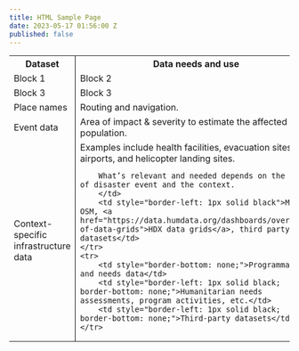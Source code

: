 ```yaml
---
title: HTML Sample Page
date: 2023-05-17 01:56:00 Z
published: false
---
```


<table style="border-bottom: none">
	<tr>
		<th style="border-bottom-width: 2px"><span style="font-weight: bold">Dataset</span></th>
		<th style="border-left: 1px solid black; border-bottom-width: 2px"><span style="font-weight: bold">Data needs and use</span></th>
		<th style="border-left: 1px solid black; border-bottom-width: 2px"><span style="font-weight: bold">Source</span></th>
	</tr>
	<tr>
		<td>Block 1</td>
		<td style="border-left: 1px solid black">Block 2</td>
		<td style="border-left: 1px solid black">OpenStreetMap</td>
	</tr>
	<tr>
		<td>Block 3</td>
		<td style="border-left: 1px solid black">Block 3</td>
		<td style="border-left: 1px solid black">OpenStreetMap</td>
	</tr>
	<tr>
		<td>Place names</td>
		<td style="border-left: 1px solid black">Routing and navigation.</td>
		<td style="border-left: 1px solid black">OpenStreetMap</td>
	</tr>
	<tr>
		<td>Event data</td>
		<td style="border-left: 1px solid black">Area of impact & severity to estimate the affected population.</td>
		<td style="border-left: 1px solid black"><a href="https://www.gdacs.org/">GDACS</a></td>
	</tr>
	<tr>
		<td>Context-specific infrastructure data</td>
		<td style="border-left: 1px solid black">Examples include health facilities, evacuation sites, airports, and helicopter landing sites.
		
		What’s relevant and needed depends on the type of disaster event and the context.
		</td>
		<td style="border-left: 1px solid black">Mix of OSM, <a href="https://data.humdata.org/dashboards/overview-of-data-grids">HDX data grids</a>, third party datasets</td>
	</tr>
	<tr>
		<td style="border-bottom: none;">Programmatic and needs data</td>
		<td style="border-left: 1px solid black; border-bottom: none;">Humanitarian needs assessments, program activities, etc.</td>
		<td style="border-left: 1px solid black; border-bottom: none;">Third-party datasets</td>
	</tr>
</table>